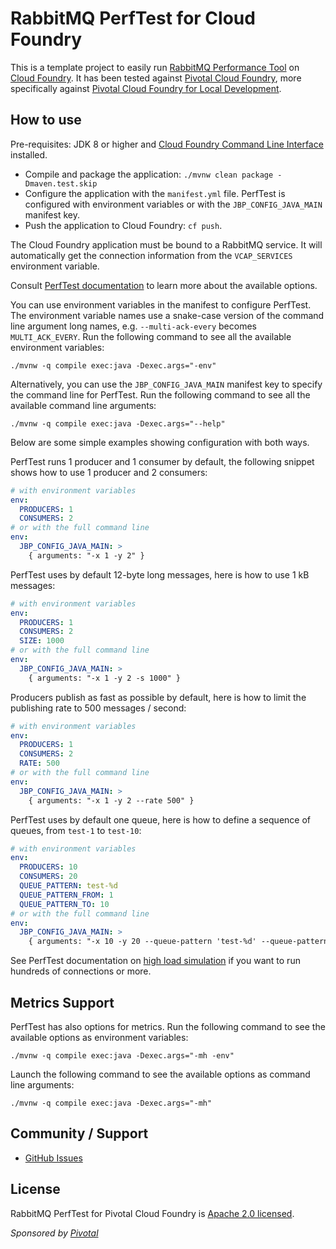 # RabbitMQ PerfTest for Cloud Foundry

This is a template project to easily run [RabbitMQ Performance Tool](http://www.rabbitmq.com/java-tools.html#throughput-load-testing)
on [Cloud Foundry](https://www.cloudfoundry.org/). It has been tested against
[Pivotal Cloud Foundry](https://pivotal.io/platform), more specifically against
[Pivotal Cloud Foundry for Local Development](https://pivotal.io/pcf-dev).

## How to use

Pre-requisites: JDK 8 or higher and
[Cloud Foundry Command Line Interface](https://docs.cloudfoundry.org/cf-cli/) installed.

* Compile and package the application: `./mvnw clean package -Dmaven.test.skip`
* Configure the application with the `manifest.yml` file. PerfTest is configured
with environment variables or with the `JBP_CONFIG_JAVA_MAIN` manifest key.
* Push the application to Cloud Foundry: `cf push`.

The Cloud Foundry application must be bound to a RabbitMQ service. It will automatically
get the connection information from the `VCAP_SERVICES` environment variable.

Consult [PerfTest documentation](http://www.rabbitmq.com/java-tools.html#throughput-load-testing)
to learn more about the available options.

You can use environment variables in the manifest to configure PerfTest.
The environment variable names use a snake-case version of the command line
argument long names, e.g. `--multi-ack-every` becomes `MULTI_ACK_EVERY`. Run the following
command to see all the available environment variables:

```
./mvnw -q compile exec:java -Dexec.args="-env"
```

Alternatively, you can use the `JBP_CONFIG_JAVA_MAIN` manifest key to specify
the command line for PerfTest. Run the following command to see
all the available command line arguments:

```
./mvnw -q compile exec:java -Dexec.args="--help"
```

Below are some simple examples showing configuration with both ways.

PerfTest runs 1 producer and 1 consumer by default, the following snippet
shows how to use 1 producer and 2 consumers:
```yaml
# with environment variables
env:
  PRODUCERS: 1
  CONSUMERS: 2
# or with the full command line
env:
  JBP_CONFIG_JAVA_MAIN: >
    { arguments: "-x 1 -y 2" }
```

PerfTest uses by default 12-byte long messages, here is how to use 1 kB messages:
```yaml
# with environment variables
env:
  PRODUCERS: 1
  CONSUMERS: 2
  SIZE: 1000
# or with the full command line
env:
  JBP_CONFIG_JAVA_MAIN: >
    { arguments: "-x 1 -y 2 -s 1000" }
```

Producers publish as fast as possible by default, here is how to limit
the publishing rate to 500 messages / second:
```yaml
# with environment variables
env:
  PRODUCERS: 1
  CONSUMERS: 2
  RATE: 500
# or with the full command line
env:
  JBP_CONFIG_JAVA_MAIN: >
    { arguments: "-x 1 -y 2 --rate 500" }
```

PerfTest uses by default one queue, here is how to define a sequence of queues,
from `test-1` to `test-10`:
```yaml
# with environment variables
env:
  PRODUCERS: 10
  CONSUMERS: 20
  QUEUE_PATTERN: test-%d
  QUEUE_PATTERN_FROM: 1
  QUEUE_PATTERN_TO: 10
# or with the full command line
env:
  JBP_CONFIG_JAVA_MAIN: >
    { arguments: "-x 10 -y 20 --queue-pattern 'test-%d' --queue-pattern-from 1 --queue-pattern-to 10" }
```

See PerfTest documentation on [high load simulation](http://www.rabbitmq.com/java-tools.html#simulating-high-loads)
if you want to run hundreds of connections or more.

## Metrics Support

PerfTest has also options for metrics. Run the following command to see the
available options as environment variables:

```
./mvnw -q compile exec:java -Dexec.args="-mh -env"
```

Launch the following command to see the available options as command line arguments:

```
./mvnw -q compile exec:java -Dexec.args="-mh"
```

## Community / Support

* [GitHub Issues](https://github.com/rabbitmq/rabbitmq-perf-test-for-cf/issues)

## License ##

RabbitMQ PerfTest for Pivotal Cloud Foundry is [Apache 2.0 licensed](http://www.apache.org/licenses/LICENSE-2.0.html).

_Sponsored by [Pivotal](http://pivotal.io)_
